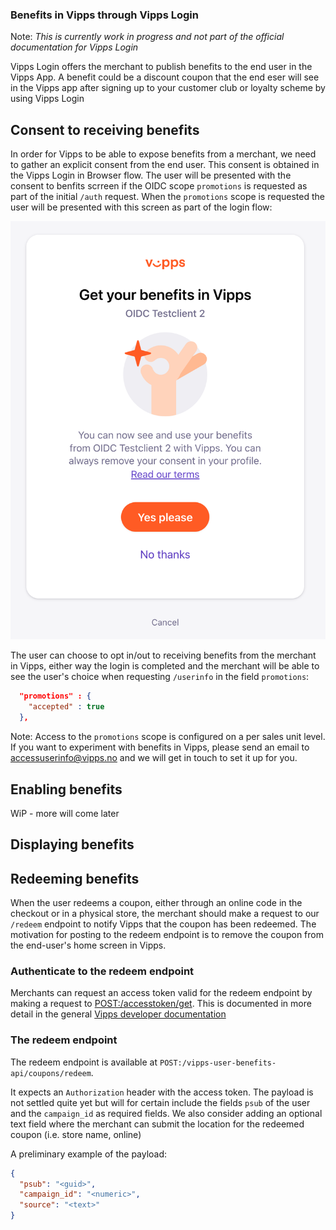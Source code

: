 ### Benefits in Vipps through Vipps Login

Note: *This is currently work in progress and not part of the official documentation for Vipps Login*

Vipps Login offers the merchant to publish benefits to the end user in the Vipps App. A benefit could be a discount coupon that the end eser will see in the Vipps app after signing up to your customer club or loyalty scheme by using Vipps Login

## Consent to receiving benefits
In order for Vipps to be able to expose benefits from a merchant, we need to gather an explicit consent from the end user. This consent is obtained in the Vipps Login in Browser flow. The user will be presented with the consent to benfits scrreen if the OIDC scope `promotions` is requested as part of the initial `/auth` request. When the `promotions` scope is requested the user will be presented with this screen as part of the login flow: 

![promotions](images/promotions-in-web-flow.png)

The user can choose to opt in/out to receiving benefits from the merchant in Vipps, either way the login is completed and the merchant will be able to see the user's choice when requesting `/userinfo` in the field `promotions`:

```json
  "promotions" : {
    "accepted" : true
  },
```

Note: Access to the `promotions` scope is configured on a per sales unit level. If you want to experiment with benefits in Vipps, please send an email to accessuserinfo@vipps.no and we will get in touch to set it up for you. 

## Enabling benefits
WiP - more will come later

## Displaying benefits


## Redeeming benefits
When the user redeems a coupon, either through an online code in the checkout or in a physical store, the merchant should make a request to our `/redeem` endpoint to notify Vipps that the coupon has been redeemed. The motivation for posting to the redeem endpoint is to remove the coupon from the end-user's home screen in Vipps. 

### Authenticate to the redeem endpoint
Merchants can request an access token valid for the redeem endpoint by making a request to [POST:/accesstoken/get](https://vippsas.github.io/vipps-ecom-api/#/Authorization_Service/fetchAuthorizationTokenUsingPost). This is documented in more detail in the general [Vipps developer documentation](https://github.com/vippsas/vipps-developers/blob/master/vipps-getting-started.md#quick-overview-of-how-to-make-an-api-call) 

### The redeem endpoint
The redeem endpoint is available at `POST:/vipps-user-benefits-api/coupons/redeem`. 

It  expects an `Authorization` header with the access token. The payload is not settled quite yet but will for certain include the fields `psub` of the user and the `campaign_id` as required fields. We also consider adding an optional text field where the merchant can submit the location for the redeemed coupon (i.e. store name, online)  

A preliminary example of the payload:

```json
{
  "psub": "<guid>",
  "campaign_id": "<numeric>",
  "source": "<text>"
}
```
